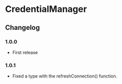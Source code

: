 # CredentialManager
## Changelog
### 1.0.0
- First release

### 1.0.1
- Fixed a type with the refreshConnection() function.

